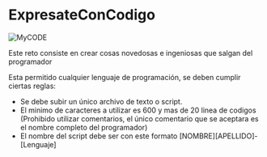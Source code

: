 # ExpresateConCodigo

![MyCODE](https://miro.medium.com/max/10944/1*MKWK8i3DHSVGxaqHs0DEeA.jpeg)


Este reto consiste en crear cosas novedosas e ingeniosas que salgan del programador 

Esta permitido cualquier lenguaje de programación, se deben cumplir ciertas reglas:

-   Se debe subir un único archivo de texto o script.  <space><space>
-  El minimo de caracteres a utilizar es 600 y mas de 20 linea de codigos (Prohibido utilizar comentarios, el único comentario    que se aceptara es el nombre completo del programador) <space><space>
-   El nombre del script debe ser con este formato  [NOMBRE][APELLIDO]-[Lenguaje]
